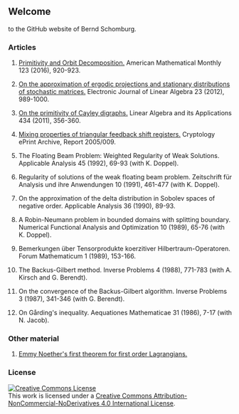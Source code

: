 ## Welcome

to the GitHub website of Bernd Schomburg.


### Articles 

1. [Primitivity and Orbit Decomposition.](http://www.jstor.org/stable/10.4169/amer.math.monthly.123.9.920) American Mathematical Monthly 123 (2016), 920-923.
2. [On the approximation of ergodic projections and stationary distributions of stochastic matrices.](http://repository.uwyo.edu/cgi/viewcontent.cgi?article=1570&context=ela) Electronic Journal of Linear Algebra 23 (2012), 989-1000.

3. [On the primitivity of Cayley digraphs.](http://www.sciencedirect.com/science/article/pii/S0024379510004374) Linear Algebra and its Applications 434 (2011), 356-360.

4. [Mixing  properties  of  triangular  feedback  shift  registers.](http://eprint.iacr.org/2005/009.pdf) Cryptology ePrint Archive, Report 2005/009.

5. The Floating Beam Problem: Weighted Regularity of Weak Solutions. Applicable Analysis 45 (1992), 69-93 (with K. Doppel).

6. Regularity of solutions of the weak floating beam problem. Zeitschrift für Analysis und ihre Anwendungen 10 (1991), 
   461-477 (with K. Doppel).

7. On the approximation of the delta distribution in Sobolev spaces of negative order. Applicable Analysis 36 (1990), 89-93.

8. A Robin-Neumann problem in bounded domains with splitting boundary. Numerical Functional Analysis and Optimization 10 (1989), 65-76 (with K. Doppel). 

9. Bemerkungen über Tensorprodukte koerzitiver Hilbertraum-Operatoren. Forum Mathematicum 1 (1989), 153-166.

10. The Backus-Gilbert method. Inverse Problems 4 (1988), 771-783 (with A. Kirsch and G. Berendt).

11. On the convergence of the Backus-Gilbert algorithm. Inverse Problems 3 (1987), 341-346 (with G. Berendt).

12. On Gårding's inequality. Aequationes Mathematicae 31 (1986), 7-17 (with N. Jacob).

### Other material

1. [Emmy Noether's first theorem for first order Lagrangians.](https://github.com/mathresearch/mathresearch.github.io/blob/master/Noether.pdf)


### License

<a rel="license" href="http://creativecommons.org/licenses/by-nc-nd/4.0/"><img alt="Creative Commons License" style="border-width:0" src="https://i.creativecommons.org/l/by-nc-nd/4.0/88x31.png" /></a><br />This work is licensed under a <a rel="license" href="http://creativecommons.org/licenses/by-nc-nd/4.0/">Creative Commons Attribution-NonCommercial-NoDerivatives 4.0 International License</a>.
